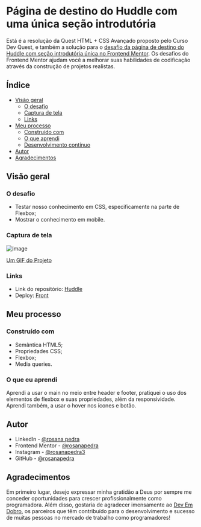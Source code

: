 # Página de destino do Huddle com uma única seção introdutória

Está é a resolução da Quest HTML + CSS Avançado proposto pelo Curso Dev Quest, e também a solução para o [desafio da página de destino do Huddle com seção introdutória única no Frontend Mentor](https://www.frontendmentor.io/challenges/huddle-landing-page-with-a-single-introductory-section-B_2Wvxgi0). Os desafios do Frontend Mentor ajudam você a melhorar suas habilidades de codificação através da construção de projetos realistas.

## Índice

- [Visão geral](#visão-geral)
  - [O desafio](#o-desafio)
  - [Captura de tela](#captura-de-tela)
  - [Links](#links)
- [Meu processo](#meu-processo)
  - [Construído com](#construído-com)
  - [O que aprendi](#o-que-aprendi)
  - [Desenvolvimento contínuo](#desenvolvimento-contínuo)
- [Autor](#autor)
- [Agradecimentos](#agradecimentos)

## Visão geral

### O desafio

- Testar nosso conhecimento em CSS, especificamente na parte de Flexbox;
- Mostrar o conhecimento em mobile. 

### Captura de tela

![image](https://github.com/rosanapedra/projeto-huddle-base/assets/165735049/6314eaca-0b8b-4043-b696-8af41cd1b11d)

[Um GIF do Projeto](https://github.com/rosanapedra/projeto-huddle-base/assets/165735049/93b146c4-c3b9-4e95-958e-78982134e4d2)

### Links

- Link do repositório: [Huddle](https://github.com/rosanapedra/projeto-huddle-base.git)
- Deploy: [Front]()

## Meu processo

### Construído com

- Semântica HTML5;
- Propriedades CSS;
- Flexbox;
- Media queries. 

### O que eu aprendi

Aprendi a usar o main no meio entre header e footer, pratiquei o uso dos elementos de flexbox e suas propriedades, além da responsividade. Aprendi também, a usar o hover nos ícones e botão. 

## Autor

- LinkedIn - [@rosana pedra](https://www.linkedin.com/in/rosana-pedra-a9b87b2b9/)
- Frontend Mentor - [@rosanapedra](https://www.frontendmentor.io/profile/rosanapedra)
- Instagram - [@rosanapedra3](https://www.instagram.com/rosanapedra3/)
- GitHub - [@rosanapedra](https://github.com/rosanapedra)

## Agradecimentos

Em primeiro lugar, desejo expressar minha gratidão a Deus por sempre me conceder oportunidades para crescer profissionalmente como programadora. Além disso, gostaria de agradecer imensamente ao [Dev Em Dobro](https://www.instagram.com/devemdobro/), os parceiros que têm contribuído para o desenvolvimento e sucesso de muitas pessoas no mercado de trabalho como programadores!


